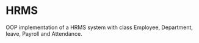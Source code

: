 # HRMS
OOP implementation of a HRMS system with class Employee, Department, leave, Payroll and Attendance. 
